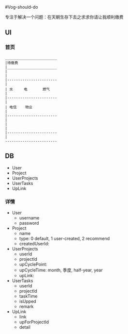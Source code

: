 #Vog-should-do

专注于解决一个问题：在天朝生存下去之求求你请让我顺利缴费

## UI

### 首页

```
________________________
|待缴费
|_______________________
|
|
|-----------------------
|
| 水		电		燃气
|
|-----------------------
|
| 电信	物业	
|
|-----------------------
|
|
|
|-----------------------
|
------------------------
```


## DB


- User
- Project
- UserProjects
- UserTasks
- UpLink

  
### 详情
- User
	- username
	- password
- Project
	- name
	- type: 0 default, 1 user-created, 2 recommend
	- createdUserId:
- UserProjects
	- userId
	- projectId
	- upCyclePoint:
	- upCycleTime: month, 季度, half-year, year
	- upLink:
- UserTasks
	- userId
	- projectId
	- taskTime
	- isUpped
	- remark
- UpLink
	- link
	- upForProjectId
	- detail